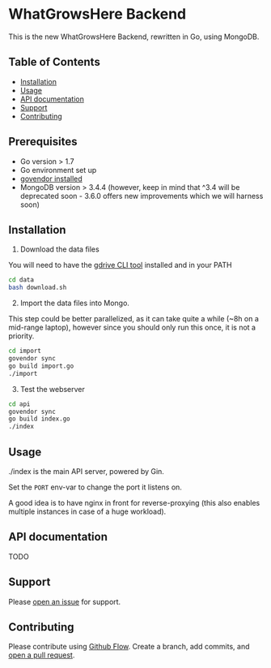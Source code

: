 # WhatGrowsHere Backend

This is the new WhatGrowsHere Backend, rewritten in Go, using MongoDB.

## Table of Contents

- [Installation](#installation)
- [Usage](#usage)
- [API documentation](#api-documentation)
- [Support](#support)
- [Contributing](#contributing)

## Prerequisites

- Go version > 1.7
- Go environment set up
- [govendor installed](https://github.com/kardianos/govendor)
- MongoDB version > 3.4.4 (however, keep in mind that ^3.4 will be deprecated soon - 3.6.0 offers new improvements which we will harness soon)

## Installation

1. Download the data files

You will need to have the [gdrive CLI tool](https://github.com/prasmussen/gdrive) installed and in your PATH

```sh
cd data
bash download.sh
```

2. Import the data files into Mongo.

This step could be better parallelized, as it can take quite a while (~8h on a mid-range laptop), however since you should only run this once, it is not a priority.

```sh
cd import
govendor sync
go build import.go
./import
```

3. Test the webserver
```sh
cd api
govendor sync
go build index.go
./index
```

## Usage

./index is the main API server, powered by Gin.

Set the `PORT` env-var to change the port it listens on.

A good idea is to have nginx in front for reverse-proxying (this also enables multiple instances in case of a huge workload).


## API documentation

TODO

## Support

Please [open an issue](https://github.com/growingdatafoundation/wgh-backend/issues/new) for support.

## Contributing

Please contribute using [Github Flow](https://guides.github.com/introduction/flow/). Create a branch, add commits, and [open a pull request](https://github.com/growingdatafoundation/wgh-backend/compare).

